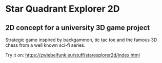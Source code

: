 # Star Quadrant Explorer 2D

## 2D concept for a university 3D game project

Strategic game inspired by backgammon, tic tac toe and the famous 3D chess from a well known sci-fi series.

Try it on: https://zwiebelfunk.eu/stuff/starexplorer2d/index.html
